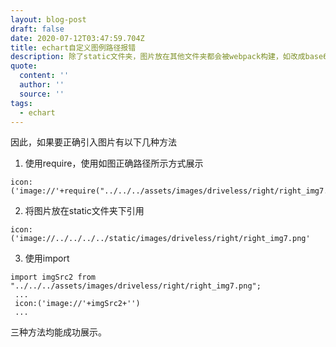 ```yaml
---
layout: blog-post
draft: false
date: 2020-07-12T03:47:59.704Z
title: echart自定义图例路径报错
description: 除了static文件夹，图片放在其他文件夹都会被webpack构建，如改成base64的格式。因此js就会找不到图片路径。
quote:
  content: ''
  author: ''
  source: ''
tags:
  - echart
---
```

因此，如果要正确引入图片有以下几种方法

1. 使用require，使用如图正确路径所示方式展示

```
icon:('image://'+require("../../../assets/images/driveless/right/right_img7.png")+'')
```
2. 将图片放在static文件夹下引用

```
icon:('image://../../../../static/images/driveless/right/right_img7.png'
```

3. 使用import

```
import imgSrc2 from "../../../assets/images/driveless/right/right_img7.png";
 ...
 icon:('image://'+imgSrc2+'')
 ...
```

三种方法均能成功展示。